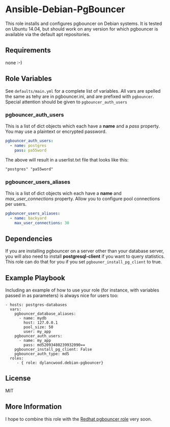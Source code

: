 Ansible-Debian-PgBouncer
=========

This role installs and configures pgbouncer on Debian systems. It is tested on Ubuntu 14.04, but should work on any version for which pgbouncer is available via the default apt repositories.

Requirements
------------

none :-)

Role Variables
--------------

See `defaults/main.yml` for a complete list of variables. All vars are spelled the same as tehy are in pgbouncer.ini, and are prefixed with `pgbouncer`.
Special attention should be given to `pgbouncer_auth_users`

### pgbouncer_auth_users
This is a list of dict objects which each have a **name** and a *pass* property. You may use a plaintext or encrypted password. 
```yml
pgbouncer_auth_users:
  - name: postgres
    pass: pa55word
```
The above will result in a userlist.txt file that looks like this:
```
"postgres" "pa55word"
```

### pgbouncer_users_aliases
This is a list of dict objects wich each have a **name** and *max_user_connections* property. Allow you to configure pool connections per users.
```yml
pgbouncer_users_aliases:
  - name: backyard
    max_user_connections: 30
```

Dependencies
------------

If you are installing pgbouncer on a server other than your database server, you will also need to install **postgresql-client** if you want to query statistics. This role can do that for you if you set `pgbouner_install_pg_client` to true.

Example Playbook
----------------

Including an example of how to use your role (for instance, with variables passed in as parameters) is always nice for users too:

    - hosts: postgres-databases
      vars:
        pgbouncer_database_aliases:
          - name: mydb
            host: 127.0.0.1
            pool_size: 50
            user: my_app
        pgbouncer_auth_users:
          - name: my_app
            pass: md52093480239932090==
        pgbouncer_install_pg_client: False
        pgbouncer_auth_type: md5
      roles:
         - { role: dylancwood.debian-pgbouncer}

License
-------

MIT

More Information
----------------

I hope to combine this role with the [Redhat pgbouncer role](https://github.com/lesovsky/ansible-pgbouncer) very soon.
